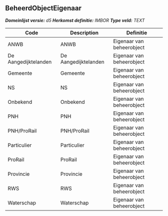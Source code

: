 ﻿## BeheerdObjectEigenaar

*__Domeinlijst versie:__ d5*
*__Herkomst definitie:__ IMBOR*
*__Type veld:__ TEXT*

|__Code__ |__Description__ |__Definitie__	|
|	---	|	---	|   ---	| 
| ANWB | ANWB | Eigenaar van beheerobject |
| De Aangedijktelanden | De Aangedijktelanden | Eigenaar van beheerobject |
| Gemeente | Gemeente | Eigenaar van beheerobject |
| NS | NS | Eigenaar van beheerobject |
| Onbekend | Onbekend | Eigenaar van beheerobject |
| PNH | PNH | Eigenaar van beheerobject |
| PNH/ProRail | PNH/ProRail | Eigenaar van beheerobject |
| Particulier | Particulier | Eigenaar van beheerobject |
| ProRail | ProRail | Eigenaar van beheerobject |
| Provincie | Provincie | Eigenaar van beheerobject |
| RWS | RWS | Eigenaar van beheerobject |
| Waterschap | Waterschap | Eigenaar van beheerobject |

